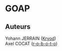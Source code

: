 # GOAP

## Auteurs
Yohann JERRAIN ([Kryod](https://github.com/Kryod))  
Axel COCAT ([r-o-b-o-t-o](https://github.com/r-o-b-o-t-o))  
